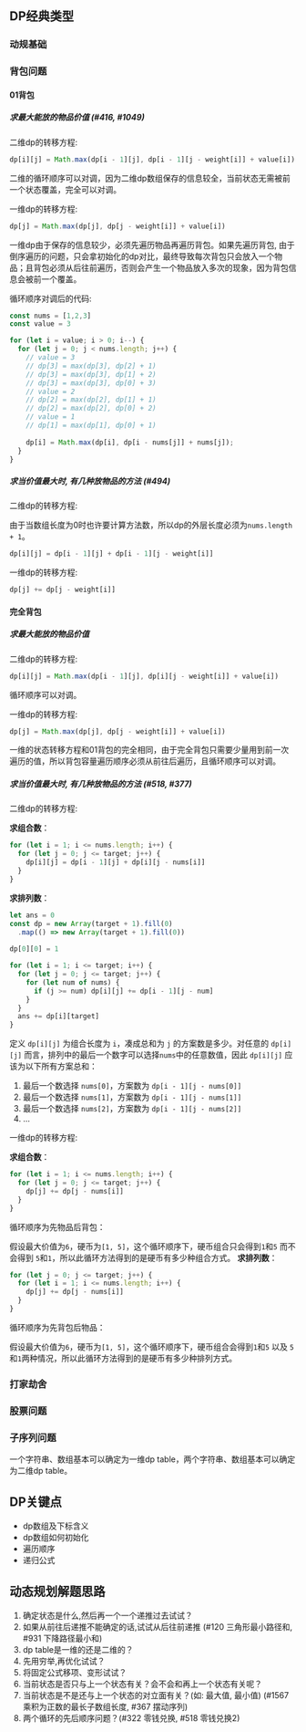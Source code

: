 ## DP经典类型

### 动规基础

### 背包问题

#### 01背包

##### 求最大能放的物品价值 (#416, #1049)

二维dp的转移方程:

```js
dp[i][j] = Math.max(dp[i - 1][j], dp[i - 1][j - weight[i]] + value[i])
```
二维的循环顺序可以对调，因为二维dp数组保存的信息较全，当前状态无需被前一个状态覆盖，完全可以对调。

一维dp的转移方程:
```js
dp[j] = Math.max(dp[j], dp[j - weight[i]] + value[i])
```
一维dp由于保存的信息较少，必须先遍历物品再遍历背包。如果先遍历背包, 由于倒序遍历的问题，只会拿初始化的dp对比，最终导致每次背包只会放入一个物品；且背包必须从后往前遍历，否则会产生一个物品放入多次的现象，因为背包信息会被前一个覆盖。

循环顺序对调后的代码:
```js
const nums = [1,2,3]
const value = 3

for (let i = value; i > 0; i--) {
  for (let j = 0; j < nums.length; j++) {
    // value = 3
    // dp[3] = max(dp[3], dp[2] + 1)
    // dp[3] = max(dp[3], dp[1] + 2)
    // dp[3] = max(dp[3], dp[0] + 3)
    // value = 2
    // dp[2] = max(dp[2], dp[1] + 1)
    // dp[2] = max(dp[2], dp[0] + 2)
    // value = 1
    // dp[1] = max(dp[1], dp[0] + 1)
    
    dp[i] = Math.max(dp[i], dp[i - nums[j]] + nums[j]);
  }
}
```
##### 求当价值最大时, 有几种放物品的方法 (#494)

二维dp的转移方程:

由于当数组长度为0时也许要计算方法数，所以dp的外层长度必须为`nums.length + 1`。
```js
dp[i][j] = dp[i - 1][j] + dp[i - 1][j - weight[i]]
```

一维dp的转移方程:
```js
dp[j] += dp[j - weight[i]]
```
#### 完全背包

##### 求最大能放的物品价值 

二维dp的转移方程:

```js
dp[i][j] = Math.max(dp[i - 1][j], dp[i][j - weight[i]] + value[i])
```
循环顺序可以对调。

一维dp的转移方程:
```js
dp[j] = Math.max(dp[j], dp[j - weight[i]] + value[i])
```
一维的状态转移方程和01背包的完全相同，由于完全背包只需要少量用到前一次遍历的值，所以背包容量遍历顺序必须从前往后遍历，且循环顺序可以对调。

##### 求当价值最大时, 有几种放物品的方法 (#518, #377)

二维dp的转移方程:

**求组合数**：
```js
for (let i = 1; i <= nums.length; i++) {
  for (let j = 0; j <= target; j++) {
    dp[i][j] = dp[i - 1][j] + dp[i][j - nums[i]]
  }
}
```
**求排列数**：
```js
let ans = 0
const dp = new Array(target + 1).fill(0)
  .map(() => new Array(target + 1).fill(0))
  
dp[0][0] = 1

for (let i = 1; i <= target; i++) {
  for (let j = 0; j <= target; j++) {
    for (let num of nums) {
      if (j >= num) dp[i][j] += dp[i - 1][j - num]
    }
  }
  ans += dp[i][target]
}
```
定义 `dp[i][j]` 为组合长度为 `i`，凑成总和为 `j` 的方案数是多少。对任意的 `dp[i][j]` 而言，排列中的最后一个数字可以选择`nums`中的任意数值，因此 `dp[i][j]` 应该为以下所有方案总和：

1. 最后一个数选择 `nums[0]`，方案数为 `dp[i - 1][j - nums[0]]`
2. 最后一个数选择 `nums[1]`，方案数为 `dp[i - 1][j - nums[1]]`
3. 最后一个数选择 `nums[2]`，方案数为 `dp[i - 1][j - nums[2]]`
4. ...

一维dp的转移方程:

**求组合数**：
```js
for (let i = 1; i <= nums.length; i++) {
  for (let j = 0; j <= target; j++) {
    dp[j] += dp[j - nums[i]]
  }
}
```
循环顺序为先物品后背包：

假设最大价值为`6`，硬币为`[1, 5]`，这个循环顺序下，硬币组合只会得到`1`和`5` 而不会得到 `5`和`1`，所以此循环方法得到的是硬币有多少种组合方式。
**求排列数**：
```js
for (let j = 0; j <= target; j++) {
  for (let i = 1; i <= nums.length; i++) {
    dp[j] += dp[j - nums[i]]
  }
}
```
循环顺序为先背包后物品：

假设最大价值为`6`，硬币为`[1, 5]`，这个循环顺序下，硬币组合会得到`1`和`5` 以及 `5`和`1`两种情况，所以此循环方法得到的是硬币有多少种排列方式。


### 打家劫舍

### 股票问题

### 子序列问题

  一个字符串、数组基本可以确定为一维dp table，两个字符串、数组基本可以确定为二维dp table。

## DP关键点

- dp数组及下标含义
- dp数组如何初始化
- 遍历顺序
- 递归公式

## 动态规划解题思路

1. 确定状态是什么,然后再一个一个递推过去试试？
2. 如果从前往后递推不能确定的话,试试从后往前递推 (#120 三角形最小路径和, #931 下降路径最小和)
3. dp table是一维的还是二维的？
4. 先用穷举,再优化试试？
5. 将固定公式移项、变形试试？
6. 当前状态是否只与上一个状态有关？会不会和再上一个状态有关呢？
7. 当前状态是不是还与上一个状态的对立面有关？(如: 最大值, 最小值) (#1567 乘积为正数的最长子数组长度, #367 摆动序列)
8. 两个循环的先后顺序问题？(#322 零钱兑换, #518 零钱兑换2)